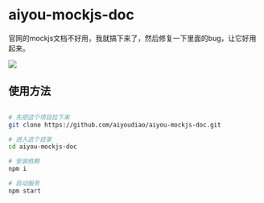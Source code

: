 # aiyou-mockjs-doc
官网的mockjs文档不好用，我就搞下来了，然后修复一下里面的bug，让它好用起来。

![](https://cdn.jsdelivr.net/gh/filess/img3@main/2021/05/15/1621056945594-99b8b061-c265-4c47-8e7b-ce3f1eb43bc0.png)

## 使用方法

```bash

# 先把这个项目拉下来
git clone https://github.com/aiyoudiao/aiyou-mockjs-doc.git

# 进入这个目录
cd aiyou-mockjs-doc

# 安装依赖
npm i

# 启动服务
npm start

```


